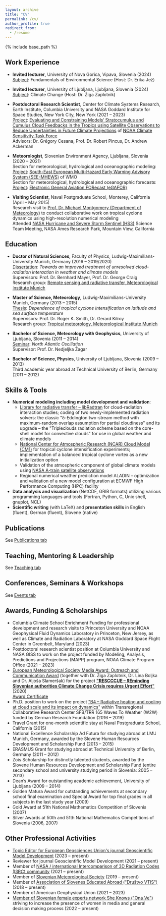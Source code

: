 ```yaml
---
layout: archive
title: "CV"
permalink: /cv/
author_profile: true
redirect_from:
  - /resume
---
```


{% include base_path %}

## Work Experience
* **Invited lecturer**, University of Nova Gorica, Vipava, Slovenia (2024)<br/> 
<ins>Subject</ins>: Fundamentals of Environmental Science (Host: Dr. Erika Jež)<br/>

* **Invited lecturer**, University of Ljubljana, Ljubljana, Slovenia (2024)<br/> 
<ins>Subject</ins>: Climate Change (Host: Dr. Žiga Zaplotnik)<br/>

* **Postdoctoral Research Scientist**, Center for Climate Systems Research, Earth Institute, Columbia University and NASA Goddard Institute for Space Studies, New York City, New York (2021 – 2023)<br/> 
<ins>Project</ins>: [Evaluating and Constraining Models’ Stratocumulus and Cumulus Cloud Feedbacks in the Tropics using Satellite Observations to Reduce Uncertainties in Future Climate Projections](https://www.earth.columbia.edu/projects/view/2203) of [NOAA Climate Sensitivity Task Force](https://cpo.noaa.gov/divisions-programs/earth-system-science-and-modeling-division/modeling-analysis-predictions-and-projections/task-forces/climate-sensitivity-task-force-2020-2023/)<br/>
Advisors: Dr. Grégory Cesana, Prof. Dr. Robert Pincus, Dr. Andrew Ackerman

* **Meteorologist**, Slovenian Environment Agency, Ljubljana, Slovenia (2020 – 2021)<br/> 
Section for meteorological, hydrological and oceanographic modeling:<br/>
<ins>Project</ins>: [South-East European Multi-Hazard Early Warning Advisory System (SEE-MHEWS)](https://www.see-mhews.org/) of WMO<br/>
Section for meteorological, hydrological and oceanographic forecasts:<br/>
<ins>Project</ins>: [Electronic General Aviation FORecast (eGAFOR)](https://egafor.eu/)<br/>

* **Visiting Scientist**, Naval Postgraduate School, Monterey, California (April – May 2015)<br/> 
Research visit to [Prof. Dr. Michael Montgomery (Department of Meteorology)](https://met.nps.edu/~mtmontgo/montgomery.html) to conduct collaborative work on tropical cyclone dynamics using high-resolution numerical modeling<br/> 
Attended [NASA Hurricane and Severe Storm Sentinel (HS3)](https://espo.nasa.gov/hs3/content/HS3_0) Science Team Meeting, NASA Ames Research Park, Mountain View, California

## Education

* **Doctor of Natural Sciences**, Faculty of Physics, Ludwig-Maximilians-University Munich, Germany (2016 – 2019/2020)<br/> 
<ins>Dissertation</ins>: _Towards an improved treatment of unresolved cloud-radiation interaction in weather and climate models_<br/> 
Supervisors: Prof. Dr. Bernhard Mayer, Prof. Dr. George Craig<br/>
Research group: [Remote sensing and radiative transfer, Meteorological Institute Munich](https://www.en.meteo.physik.uni-muenchen.de/forschung/atmo_fern/index.html)

* **Master of Science, Meteorology**, Ludwig-Maximilians-University Munich, Germany (2013 – 2015)<br/> 
<ins>Thesis</ins>: _Dependence of tropical cyclone intensification on latitude and sea surface temperature_<br/> 
Supervisors: Prof. Dr. Roger K. Smith, Dr. Gerard Kilroy<br/> 
Research group: [Tropical meteorology, Meteorological Institute Munich](https://www.en.meteo.physik.uni-muenchen.de/forschung/tropische/index.html)

* **Bachelor of Science, Meteorology with Geophysics**, University of Ljubljana, Slovenia (2011 – 2014)<br/>
<ins>Seminar</ins>: _North Atlantic Oscillation_<br/> 
Supervisor: Prof. Dr. Nedjeljka Žagar

* **Bachelor of Science, Physics**, University of Ljubljana, Slovenia (2009 – 2013)<br/>
Third academic year abroad at Technical University of Berlin, Germany (2011 – 2012)

## Skills & Tools
* **Numerical modeling including model development and validation**:
    * [Library for radiative transfer – libRadtran](http://www.libradtran.org/doku.php) for cloud-radiation interaction studies; coding of two newly-implemented radiation solvers: the classic "δ-Eddington two-stream method with maximum-random overlap assumption for partial cloudiness" and its upgrade – the "Tripleclouds radiation scheme based on the core-shell model for convective clouds" for use in global weather and climate models
    * [National Center for Atmospheric Research (NCAR) Cloud Model (CM1)](https://www2.mmm.ucar.edu/people/bryan/cm1/) for tropical cyclone intensification experiments; implementation of a balanced tropical cyclone vortex as a new initialization option
    * Validation of the atmospheric component of global climate models using [NASA A-train satellite observations](https://atrain.nasa.gov/)
    * Regional numerical weather prediction model ALADIN – optimization and validation of a new model configuration at ECMWF High Performance Computing (HPC) facility
* **Data analysis and visualization** (NetCDF, GRIB formats) utilizing various programming languages and tools (Fortran, Python, C, Unix shell, gnuplot, NCL)
* **Scientific writing** (with LaTeX) and **presentation skills** in English (fluent), German (fluent), Slovene (native)

## Publications

See [Publications tab](https://ninacrnivec.github.io/publications/)
  
## Teaching, Mentoring & Leadership

See [Teaching tab](https://ninacrnivec.github.io/teaching/)
  
## Conferences, Seminars & Workshops

See [Events tab](https://ninacrnivec.github.io/events/)
  
## Awards, Funding & Scholarships
* Columbia Climate School Enrichment Funding for professional development and research visits to Princeton University and NOAA Geophysical Fluid Dynamics Laboratory in Princeton, New Jersey, as well as Climate and Radiation Laboratory at NASA Goddard Space Flight Center in Greenbelt, Maryland (2023)
* Postdoctoral research scientist position at Columbia University and NASA GISS to work on the project funded by Modeling, Analysis, Predictions and Projections (MAPP) program, NOAA Climate Program Office (2021 – 2023)
* [European Meteorological Society Media Award: Outreach and Communication Award](https://www.emetsoc.org/oc2020-for-rescccue-slovenia/) (together with Dr. Žiga Zaplotnik, Dr. Lina Boljka and Dr. Aljoša Slameršak) for the project **["RESCCCUE – REminding Slovenian authorities Climate Change Crisis requires Urgent Effort"](https://www.emetsoc.org/wp-content/uploads/2020/06/oc2020_RESCCCUE_project-description.pdf)** (2020)<br/>
[Award Certificate](https://github.com/NinaCrnivec/NinaCrnivec.github.io/blob/master/files/certificates_NC/EMS_Award_Certificate_RESCCCUE.pdf)
* Ph.D. position to work on the project ["B4 – Radiative heating and cooling at cloud scale and its impact on dynamics"](https://w2w.meteo.physik.uni-muenchen.de/research_areas/phase1/b4/index.html) within Transregional Collaborative Research Center SFB/TRR 165 Waves To Weather (W2W) funded by German Research Foundation (2016 – 2019)
* Travel Grant for one-month scientific stay at Naval Postgraduate School, California (2015)
* National Excellence Scholarship Ad Futura for studying abroad at LMU Munich, Germany, awarded by the Slovene Human Resources Development and Scholarship Fund (2013 – 2015)
* ERASMUS Grant for studying abroad at Technical University of Berlin, Germany (2011 – 2012)
* Zois Scholarship for distinctly talented students, awarded by the Slovene Human Resources Development and Scholarship Fund (entire secondary school and university studying period in Slovenia: 2005 – 2013)
* Dean’s Award for outstanding academic achievement, University of Ljubljana (2009 – 2014)
* Golden Matura Award for outstanding achievements at secondary school final examination and Special Award for top final grades in all subjects in the last study year (2009)
* Gold Award at 51th National Mathematics Competition of Slovenia (2007)
* Silver Awards at 50th and 51th National Mathematics Competitions of Slovenia (2006, 2007)
  
## Other Professional Activities
* [Topic Editor for European Geosciences Union's journal Geoscientific Model Development](https://www.geoscientific-model-development.net/editorial_board.html) (2023 – present)
* Reviewer for journal Geoscientific Model Development (2021 – present)
* Member of [NASA / international Intercomparison of 3D Radiation Codes (I3RC) community](https://earth.gsfc.nasa.gov/climate/model/i3rc) (2021 – present)
* Member of [Slovenian Meteorological Society](http://www.smd.v-izdelavi.si/domov/) (2019 – present)
* Member of [Association of Slovenes Educated Abroad ("Društvo VTIS")](https://www.drustvovtis.si/) (2018 – present)
* Member of American Geophysical Union (2021 – 2023)
* [Member of Slovenian female experts network She Knows ("Ona Ve")](https://onave.si/dr-nina-crnivec/) striving to increase the presence of women in media and general decision making process (2022 – present)




